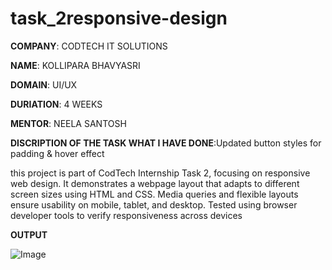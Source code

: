 # task_2responsive-design

**COMPANY**: CODTECH IT SOLUTIONS

**NAME**: KOLLIPARA BHAVYASRI

**DOMAIN**: UI/UX

**DURIATION**: 4 WEEKS

**MENTOR**: NEELA SANTOSH

**DISCRIPTION OF THE TASK WHAT I HAVE DONE**:Updated button styles for padding & hover effect

this project is part of CodTech Internship Task 2, focusing on responsive web design.
It demonstrates a webpage layout that adapts to different screen sizes using HTML and CSS.
Media queries and flexible layouts ensure usability on mobile, tablet, and desktop.
Tested using browser developer tools to verify responsiveness across devices
 
 **OUTPUT**

 ![Image](https://github.com/user-attachments/assets/71568ef6-0485-4dde-9c38-1470952c17a2)
